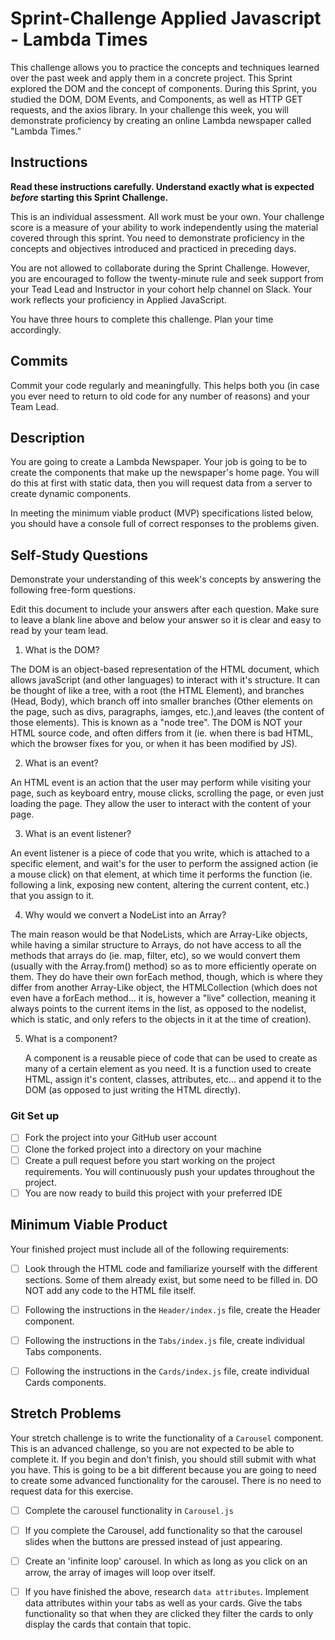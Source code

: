 # Sprint-Challenge Applied Javascript - Lambda Times

This challenge allows you to practice the concepts and techniques learned over the past week and apply them in a concrete project. This Sprint explored the DOM and the concept of components. During this Sprint, you studied the DOM, DOM Events, and Components, as well as HTTP GET requests, and the axios library. In your challenge this week, you will demonstrate proficiency by creating an online Lambda newspaper called "Lambda Times."

## Instructions

**Read these instructions carefully. Understand exactly what is expected _before_ starting this Sprint Challenge.**

This is an individual assessment. All work must be your own. Your challenge score is a measure of your ability to work independently using the material covered through this sprint. You need to demonstrate proficiency in the concepts and objectives introduced and practiced in preceding days.

You are not allowed to collaborate during the Sprint Challenge. However, you are encouraged to follow the twenty-minute rule and seek support from your Tead Lead and Instructor in your cohort help channel on Slack. Your work reflects your proficiency in Applied JavaScript.

You have three hours to complete this challenge. Plan your time accordingly.

## Commits

Commit your code regularly and meaningfully. This helps both you (in case you ever need to return to old code for any number of reasons) and your Team Lead.

## Description

You are going to create a Lambda Newspaper. Your job is going to be to create the components that make up the newspaper's home page. You will do this at first with static data, then you will request data from a server to create dynamic components.

In meeting the minimum viable product (MVP) specifications listed below, you should have a console full of correct responses to the problems given.

## Self-Study Questions

Demonstrate your understanding of this week's concepts by answering the following free-form questions.

Edit this document to include your answers after each question. Make sure to leave a blank line above and below your answer so it is clear and easy to read by your team lead.

1. What is the DOM?

The DOM is an object-based representation of the HTML document, which allows javaScript (and other languages) to interact with it's structure. It can be thought of like a tree, with a root (the HTML Element), and branches (Head, Body), which branch off into smaller branches (Other elements on the page, such as divs, paragraphs, iamges, etc.),and leaves (the content of those elements). This is known as a "node tree". The DOM is NOT your HTML source code, and often differs from it (ie. when there is bad HTML, which the browser fixes for you, or when it has been modified by JS).

2. What is an event?

An HTML event is an action that the user may perform while visiting your page, such as keyboard entry, mouse clicks, scrolling the page, or even just loading the page. They allow the user to interact with the content of your page.

3. What is an event listener?

An event listener is a piece of code that you write, which is attached to a specific element, and wait's for the user to perform the assigned action (ie a mouse click) on that element, at which time it performs the function (ie. following a link, exposing new content, altering the current content, etc.) that you assign to it.

4. Why would we convert a NodeList into an Array?

The main reason would be that NodeLists, which are Array-Like objects, while having a similar structure to Arrays, do not have access to all the methods that arrays do (ie. map, filter, etc), so we would convert them (usually with the Array.from() method) so as to more efficiently operate on them. They do have their own forEach method, though, which is where they differ from another Array-Like object, the HTMLCollection (which does not even have a forEach method... it is, however a "live" collection, meaning it always points to the current items in the list, as opposed to the nodelist, which is static, and only refers to the objects in it at the time of creation).

5. What is a component?

   A component is a reusable piece of code that can be used to create as many of a certain element as you need. It is a function used to create HTML, assign it's content, classes, attributes, etc... and append it to the DOM (as opposed to just writing the HTML directly).

### Git Set up

- [ ] Fork the project into your GitHub user account
- [ ] Clone the forked project into a directory on your machine
- [ ] Create a pull request before you start working on the project requirements. You will continuously push your updates throughout the project.
- [ ] You are now ready to build this project with your preferred IDE

## Minimum Viable Product

Your finished project must include all of the following requirements:

- [ ] Look through the HTML code and familiarize yourself with the different sections. Some of them already exist, but some need to be filled in. DO NOT add any code to the HTML file itself.

- [ ] Following the instructions in the `Header/index.js` file, create the Header component.

- [ ] Following the instructions in the `Tabs/index.js` file, create individual Tabs components.

- [ ] Following the instructions in the `Cards/index.js` file, create individual Cards components.

## Stretch Problems

Your stretch challenge is to write the functionality of a `Carousel` component. This is an advanced challenge, so you are not expected to be able to complete it. If you begin and don't finish, you should still submit with what you have. This is going to be a bit different because you are going to need to create some advanced functionality for the carousel. There is no need to request data for this exercise.

- [ ] Complete the carousel functionality in `Carousel.js`

- [ ] If you complete the Carousel, add functionality so that the carousel slides when the buttons are pressed instead of just appearing.

- [ ] Create an 'infinite loop' carousel. In which as long as you click on an arrow, the array of images will loop over itself.

- [ ] If you have finished the above, research `data attributes`. Implement data attributes within your tabs as well as your cards. Give the tabs functionality so that when they are clicked they filter the cards to only display the cards that contain that topic.
